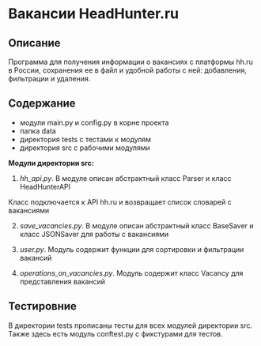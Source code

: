 # Вакансии HeadHunter.ru

## Описание

Программа для получения информации о вакансиях с платформы hh.ru в России, сохранения ее в файл и удобной работы с ней: добавления, фильтрации и удаления.

## Содержание

* модули main.py и config.py в корне проекта
* папка data
* директория tests с тестами к модулям
* директория src с рабочими модулями

**Модули директории src:**
1. *hh_api.py*. В модуле описан абстрактный класс Parser и класс HeadHunterAPI

Класс подключается к API hh.ru и возвращает список словарей с вакансиями

2. *save_vacancies.py*. В модуле описан абстрактный класс BaseSaver и класс JSONSaver для работы с вакансиями

3. *user.py*. Модуль содержит функции для сортировки и фильтрации вакансий

4. *operations_on_vacancies.py*. Модуль содержит класс Vacancy для представления вакансий

## Тестировние

В директории tests прописаны тесты для всех модулей директории src.
Также здесь есть модуль conftest.py с фикстурами для тестов. 